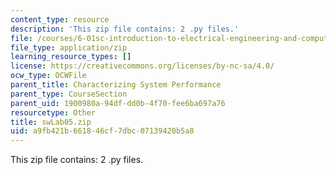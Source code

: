 ```yaml
---
content_type: resource
description: 'This zip file contains: 2 .py files.'
file: /courses/6-01sc-introduction-to-electrical-engineering-and-computer-science-i-spring-2011/a9fb421b661846cf7dbc07139420b5a8_swLab05.zip
file_type: application/zip
learning_resource_types: []
license: https://creativecommons.org/licenses/by-nc-sa/4.0/
ocw_type: OCWFile
parent_title: Characterizing System Performance
parent_type: CourseSection
parent_uid: 1900980a-94df-dd0b-4f70-fee6ba697a76
resourcetype: Other
title: swLab05.zip
uid: a9fb421b-6618-46cf-7dbc-07139420b5a8
---
```

This zip file contains: 2 .py files.